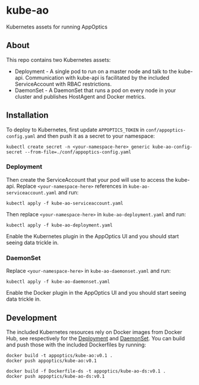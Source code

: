 # kube-ao
Kubernetes assets for running AppOptics

## About

This repo contains two Kubernetes assets:
- Deployment - A single pod to run on a master node and talk to the kube-api. Communication with kube-api is facilitated by the included ServiceAccount with RBAC restrictions.
- DaemonSet - A DaemonSet that runs a pod on every node in your cluster and publishes HostAgent and Docker metrics.

## Installation

To deploy to Kubernetes, first update `APPOPTICS_TOKEN` in `conf/appoptics-config.yaml` and then push it as a secret to your namespace:
```
kubectl create secret -n <your-namespace-here> generic kube-ao-config-secret --from-file=./conf/appoptics-config.yaml
```

### Deployment

Then create the ServiceAccount that your pod will use to access the kube-api. Replace `<your-namespace-here>` references in `kube-ao-serviceaccount.yaml` and run:
```
kubectl apply -f kube-ao-serviceaccount.yaml
```

Then replace `<your-namespace-here>` in `kube-ao-deployment.yaml` and run:
```
kubectl apply -f kube-ao-deployment.yaml
```

Enable the Kubernetes plugin in the AppOptics UI and you should start seeing data trickle in.

### DaemonSet

Replace `<your-namespace-here>` in `kube-ao-daemonset.yaml` and run:
```
kubectl apply -f kube-ao-daemonset.yaml
```

Enable the Docker plugin in the AppOptics UI and you should start seeing data trickle in.

## Development

The included Kubernetes resources rely on Docker images from Docker Hub, see respectively for the [Deployment](https://hub.docker.com/r/appoptics/kube-ao/) and [DaemonSet](https://hub.docker.com/r/appoptics/kube-ao-ds/). You can build and push those with the included Dockerfiles by running:
```
docker build -t appoptics/kube-ao:v0.1 .
docker push appoptics/kube-ao:v0.1
```
```
docker build -f Dockerfile-ds -t appoptics/kube-ao-ds:v0.1 .
docker push appoptics/kube-ao-ds:v0.1
```
